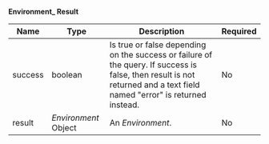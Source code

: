 **Environment_ Result**

| Name    | Type                 | Description                                                                                                                                                             | Required |
|---------|----------------------|-------------------------------------------------------------------------------------------------------------------------------------------------------------------------|----------|
| success | boolean              | Is true or false depending on the success or failure of the query. If success is false, then result is not returned and a text field named "error" is returned instead. | No       |
| result  | _Environment_ Object | An _Environment_.                                                                                                                                                       | No       |

